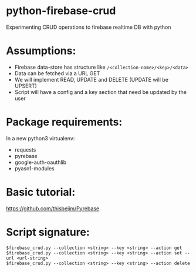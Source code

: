 # python-firebase-crud
Experimenting CRUD operations to firebase realtime DB with python

# Assumptions: 
* Firebase data-store has structure like `/<collection-name>/<key>/<data>`
* Data can be fetched via a URL GET
* We will implement READ, UPDATE and DELETE (UPDATE will be UPSERT)
* Script will have a config and a key section that need be updated by the user


# Package requirements:
In a new python3 virtualenv:
  * requests
  * pyrebase
  * google-auth-oauthlib
  * pyasn1-modules


# Basic tutorial: 
https://github.com/thisbejim/Pyrebase


# Script signature:
```
$firebase_crud.py --collection <string> --key <string> --action get
$firebase_crud.py --collection <string> --key <string> --action set --url <url-string>
$firebase_crud.py --collection <string> --key <string> --action delete
```
